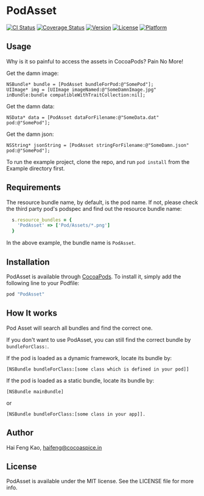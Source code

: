 # PodAsset

[![CI Status](http://img.shields.io/travis/haifengkao/PodAsset.svg?style=flat)](https://travis-ci.org/haifengkao/PodAsset)
[![Coverage Status](https://codecov.io/gh/haifengkao/PodAsset/branch/master/graph/badge.svg)](https://codecov.io/gh/haifengkao/PodAsset)
[![Version](https://img.shields.io/cocoapods/v/PodAsset.svg?style=flat)](http://cocoapods.org/pods/PodAsset)
[![License](https://img.shields.io/cocoapods/l/PodAsset.svg?style=flat)](http://cocoapods.org/pods/PodAsset)
[![Platform](https://img.shields.io/cocoapods/p/PodAsset.svg?style=flat)](http://cocoapods.org/pods/PodAsset)

## Usage

Why is it so painful to access the assets in CocoaPods? 
Pain No More!

Get the damn image:
```objc
NSBundle* bundle = [PodAsset bundleForPod:@"SomePod"];
UIImage* img = [UIImage imageNamed:@"SomeDamnImage.jpg" inBundle:bundle compatibleWithTraitCollection:nil];
```

Get the damn data:
```objc
NSData* data = [PodAsset dataForFilename:@"SomeData.dat" pod:@"SomePod"];
```

Get the damn json:
```objc
NSString* jsonString = [PodAsset stringForFilename:@"SomeDamn.json" pod:@"SomePod"];
```

To run the example project, clone the repo, and run `pod install` from the Example directory first.

## Requirements
The resource bundle name, by default, is the pod name. 
If not, please check the third party pod's podspec and find out the resource bundle name:
```ruby
  s.resource_bundles = {
    'PodAsset' => ['Pod/Assets/*.png']
  }
```
In the above example, the bundle name is `PodAsset`.

## Installation

PodAsset is available through [CocoaPods](http://cocoapods.org). To install
it, simply add the following line to your Podfile:

```ruby
pod "PodAsset"
```

## How It works

Pod Asset will search all bundles and find the correct one.

If you don't want to use PodAsset, you can still find the correct bundle by `bundleForClass:`.

If the pod is loaded as a dynamic framework, locate its bundle by:
``` objc
[NSBundle bundleForClass:[some class which is defined in your pod]]
```

If the pod is loaded as a static bundle, locate its bundle by:
``` objc
[NSBundle mainBundle] 
```
or
``` objc
[NSBundle bundleForClass:[some class in your app]].
```

## Author

Hai Feng Kao, haifeng@cocoaspice.in

## License

PodAsset is available under the MIT license. See the LICENSE file for more info.

